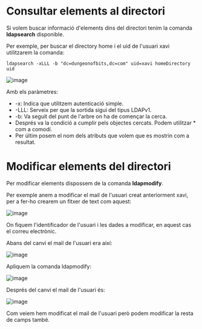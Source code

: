 # Consultar elements al directori

Si volem buscar informació d'elements dins del directori tenim la comanda **ldapsearch** disponible.

Per exemple, per buscar el directory home i el uid de l'usuari xavi utilitzarem la comanda:

```
ldapsearch -xLLL -b "dc=dungeonofbits,dc=com" uid=xavi homeDirectory uid
```

![image](https://github.com/XaSaFa/MP04/assets/110727546/73ec80a9-7dee-4478-91df-f696d402e67c)

Amb els paràmetres:

- -x: Indica que utilitzem autenticació simple.
- -LLL: Serveix per que la sortida sigui del tipus LDAPv1.
- -b: Va seguit del punt de l'arbre on ha de començar la cerca.
- Després va la condició a cumplir pels objectes cercats. Podem utilitzar * com a comodí.
- Per últim posem el nom dels atributs que volem que es mostrin com a resultat.

# Modificar elements del directori

Per modificar elements dispossem de la comanda **ldapmodify**.

Per exemple anem a modificar el mail de l'usuari creat anteriorment xavi, per a fer-ho crearem un fitxer de text com aquest:

![image](https://github.com/XaSaFa/MP04/assets/110727546/2ab0709c-7219-4034-84e2-536a2fc3f6c3)

On fiquem l'identificador de l'usuari i les dades a modificar, en aquest cas el correu electrònic.

Abans del canvi el mail de l'usuari era així:

![image](https://github.com/XaSaFa/MP04/assets/110727546/b88515ff-8b8d-4e26-9424-c5064933cb9a)

Apliquem la comanda ldapmodify:

![image](https://github.com/XaSaFa/MP04/assets/110727546/b7dce1c1-b5e5-4fda-997a-94494f178182)

Després del canvi el mail de l'usuari és:

![image](https://github.com/XaSaFa/MP04/assets/110727546/c056c009-a004-4355-b146-19e4bbb1362d)

Com veiem hem modificat el mail de l'usuari però podem modificar la resta de camps també.


